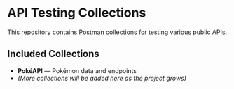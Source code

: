 # API Testing Collections

This repository contains Postman collections for testing various public APIs.

## Included Collections

- **PokéAPI** — Pokémon data and endpoints  
- *(More collections will be added here as the project grows)*

